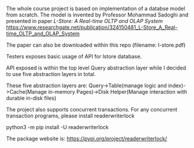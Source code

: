 The whole course project is based on implementation of a databse model from scratch.
The model is invented by Professor Mohammad Sadoghi and presented in paper *L-Store: A Real-time OLTP and OLAP System*
https://www.researchgate.net/publication/324150481_L-Store_A_Real-time_OLTP_and_OLAP_System

The paper can also be downloaded within this repo (filename: l-store.pdf)

Testers exposes basic usage of API for lstore database. 

API exposed is within the top level Query abstraction layer while I decided to use five abstraction layers in total.

These five abstraction layers are: Query->Table(manage logic and index)->Cache(Manage in-memory Pages)->Disk Helper(Manage interaction with durable in-disk files)

The project also supports concurrent transactions. For any concurrent transaction programs, please install readerwriterlock

python3 -m pip install -U readerwriterlock

The package website is:
https://pypi.org/project/readerwriterlock/
